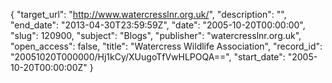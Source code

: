 {
  "target_url": "http://www.watercresslnr.org.uk/", 
  "description": "", 
  "end_date": "2013-04-30T23:59:59Z", 
  "date": "2005-10-20T00:00:00", 
  "slug": 120900, 
  "subject": "Blogs", 
  "publisher": "watercresslnr.org.uk", 
  "open_access": false, 
  "title": "Watercress Wildlife Association", 
  "record_id": "20051020T000000/Hj1kCy/XUugoTfVwHLPOQA==", 
  "start_date": "2005-10-20T00:00:00Z"
}

